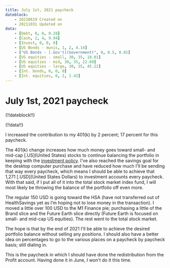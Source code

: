 ```yaml
---
title: July 1st, 2021 paycheck
dateblock:
    - 20210619 Created on
    - 20211031 Updated on
data:
    - [Debt, 0, 0, 0.28]
    - [Cash, 2, 4, 9.94]
    - [Invest, 0, 0, 0]
    - [US Bonds - munis, 1, 2, 4.14]
    - ["US Bonds - [.Gov't](Government)", 0, 0.5, 0.01]
    - [US equities - small, 30, 35, 18.01]
    - [US equities - mid, 30, 35, 22.69]
    - [US equities - large, 30, 35, 45.22]
    - [Int. bonds, 0, 0, 0]
    - [Int. equities, 0, 2, 1.42]
---
```


# July 1st, 2021 paycheck

{!!dateblock!!}

{!!data!!}

I increased the contribution to my 401(k) by 2 percent; 17 percent for this paycheck.

The 401(k) change increases how much money goes toward small- and mid-cap [.US](United States) stocks to continue balancing the portfolio in keeping with the [investment policy](/finances/investment-policy). I've also reached the savings goal for the desktop computer purchase and have reduced how much I'll be sending that way every paycheck, which means I should be able to achieve that 1,271 [.USD](United States Dollars) to investment accounts every paycheck. With that said, if I put all of it into the total stock market index fund, I will most likely be throwing the balance of the portfolio off even more.

The regular 150 USD is going toward the HSA (have not transferred out of HealthSavings yet as I’m hoping not to lose money in the transaction). I moved a little over 100 USD to the M1 Finance pie; purchasing a little of the Brand slice and the Future Earth slice directly (Future Earth is focused on small- and mid-cap US equities). The rest went to the total stock market.

The hope is that by the end of 2021 I'll be able to achieve the desired portfolio balance without selling any positions. I should also have a better idea on percentages to go to the various places on a paycheck by paycheck basis; still dialing in.

This is the paycheck in which I should have done the redistribution from the Profit account. Having done it in June, I won't do it this time.
